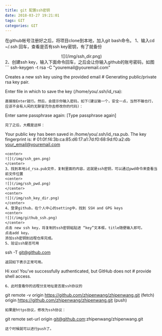 ```yaml
---
title: git 配置ssh密钥
date: 2018-03-27 19:21:01
tags: GIT
categories: GIT
---
```

在github帐号注册好之后，将项目clone到本地，加入git bash命令。
1、输入cd ~/.ssh 回车，查看是否有ssh key密钥，有了就备份
<center>
![](/img/ssh_dir.png)
</center>
2、创建ssh key，输入下面命令回车，之后会让你输入github的账号密码，如图
```
ssh-keygen -t rsa -C "youremail@youremail.com"

Creates a new ssh key using the provided email # Generating public/private rsa key pair.

Enter file in which to save the key (/home/you/.ssh/id_rsa):
```
直接按Enter就行。然后，会提示你输入密码，如下(建议输一个，安全一点，当然不输也行，应该不会有人闲的无聊冒充你去修改你的代码)：
```
Enter same passphrase again: [Type passphrase again]
```
完了之后，大概是这样：
```
Your public key has been saved in /home/you/.ssh/id_rsa.pub.
The key fingerprint is: # 01:0f:f4:3b:ca:85:d6:17:a1:7d:f0:68:9d:f0:a2:db your_email@youremail.com
```
<center>
![](/img/ssh_gen.png)
</center>
3、找到本地id_rsa.pub文件，复制里面的内容，这就是ssh密钥，可以通过pwd命令来查看当前文件位置
<center>
![](/img/ssh_pwd.png)
</center>
<center>
![](/img/ssh_key_dir.png)
</center>
4、登录github，在个人中心的setting中，找到 SSH and GPG keys
<center>
![](/img/github_ssh.png)
</center>
点击 new ssh key，将复制的ssh密钥粘贴进 “key”文本框，title随便输入即可。
点击add key。
添加ssh密钥到远程仓库完成。
5、验证ssh是否可用
```
ssh -T git@github.com
```
返回如下表示正常可用。
```
Hi xxx! You've successfully authenticated, but GitHub does not # provide shell access.
```
6、此时查看你的远程分支地址是否是ssh协议的
```
git remote -v
origin https://github.com/zhipenwang/zhipenwang.git (fetch)
origin https://github.com/zhipenwang/zhipenwang.git (push)
```
如果是https协议，修改为ssh协议：
```
git remote set-url origin git@github.com:zhipenwang/zhipenwang.git
```
这个时候就可以进行push了。